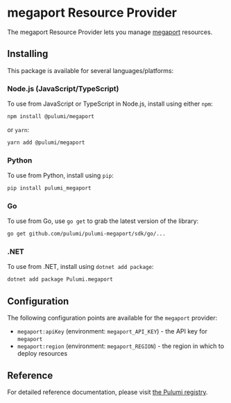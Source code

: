 # megaport Resource Provider

The megaport Resource Provider lets you manage [megaport](http://example.com) resources.

## Installing

This package is available for several languages/platforms:

### Node.js (JavaScript/TypeScript)

To use from JavaScript or TypeScript in Node.js, install using either `npm`:

```bash
npm install @pulumi/megaport
```

or `yarn`:

```bash
yarn add @pulumi/megaport
```

### Python

To use from Python, install using `pip`:

```bash
pip install pulumi_megaport
```

### Go

To use from Go, use `go get` to grab the latest version of the library:

```bash
go get github.com/pulumi/pulumi-megaport/sdk/go/...
```

### .NET

To use from .NET, install using `dotnet add package`:

```bash
dotnet add package Pulumi.megaport
```

## Configuration

The following configuration points are available for the `megaport` provider:

- `megaport:apiKey` (environment: `megaport_API_KEY`) - the API key for `megaport`
- `megaport:region` (environment: `megaport_REGION`) - the region in which to deploy resources

## Reference

For detailed reference documentation, please visit [the Pulumi registry](https://www.pulumi.com/registry/packages/megaport/api-docs/).
